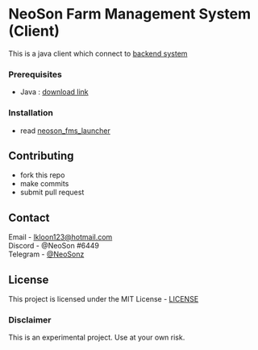 # NeoSon Farm Management System (Client)

This is a java client which connect to [backend system](https://github.com/lkloon123/neoson_fms)

### Prerequisites

- Java : [download link](https://java.com/en/download/)

### Installation

- read [neoson_fms_launcher](https://github.com/lkloon123/neoson_fms_launcher)

## Contributing
- fork this repo
- make commits
- submit pull request [](here)

## Contact

Email - lkloon123@hotmail.com  
Discord - @NeoSon #6449  
Telegram - [@NeoSonz](https://t.me/NeoSonz)

## License

This project is licensed under the MIT License - [LICENSE](LICENSE)

### Disclaimer

This is an experimental project. Use at your own risk.
